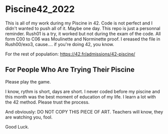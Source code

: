# Piscine42_2022

This is all of my work during my Piscine in 42. Code is not perfect and I didn't wanted to push all of it. Maybe one day. This repo is just a personnal reminder. Rush01 is a try, it worked but not during the exam of the code.
All form C00 to C06 was Moulinette and Norminette proof.
I ereased the file in Rush00/exo3, cause.... if you're doing 42, you know.

For the rest of population: https://42.fr/admissions/42-piscine/

## For People Who Are Trying Their Piscine

Please play the game. 

I know, rythm is short, days are short. I never coded before my piscine and this month was the best moment of education of my life. I learn a lot with the 42 method. Please trust the process.

And obviously: DO NOT COPY THIS PIECE OF ART. Teachers will know, they are watching you, fool.

Good Luck.
